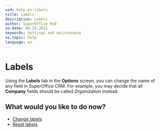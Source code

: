 ```yaml
---
uid: help-en-labels
title: Labels
description: Labels
author: SuperOffice RnD
so.date: 06.29.2022
keywords: Settings and maintenance
so.topic: help
language: en
---
```


# Labels

Using the **Labels** tab in the **Options** screen, you can change the name of any field in SuperOffice CRM. For example, you may decide that all **Company** fields should be called *Organization* instead.

## What would you like to do now?

* [Change labels][1]
* [Reset labels][2]

<!-- Referenced links -->
[1]: changing-labels.md
[2]: resetting-labels.md

<!-- Referenced images -->
